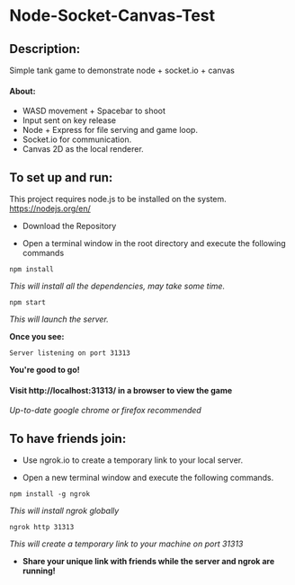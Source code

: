 # Node-Socket-Canvas-Test

## Description:
Simple tank game to demonstrate node + socket.io + canvas

#### About:
- WASD movement + Spacebar to shoot
- Input sent on key release
- Node + Express for file serving and game loop.
- Socket.io for communication.
- Canvas 2D as the local renderer.

## To set up and run:
This project requires node.js to be installed on the system.
https://nodejs.org/en/

- Download the Repository

- Open a terminal window in the root directory and execute the following commands
```
npm install
```
*This will install all the dependencies, may take some time.*

```
npm start
```
*This will launch the server.*

**Once you see:**
```
Server listening on port 31313
```
**You're good to go!**

#### Visit http://localhost:31313/ in a browser to view the game
*Up-to-date google chrome or firefox recommended*

## To have friends join:
- Use ngrok.io to create a temporary link to your local server.

- Open a new terminal window and execute the following commands.
```
npm install -g ngrok
```
*This will install ngrok globally*

```
ngrok http 31313
```
*This will create a temporary link to your machine on port 31313*

- **Share your unique link with friends while the server and ngrok are running!**